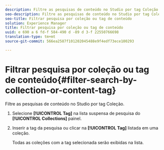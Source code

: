 ```yaml
---
description: Filtre as pesquisas de conteúdo no Studio por tag Coleção.
seo-description: Filtre as pesquisas de conteúdo no Studio por tag Coleção.
seo-title: Filtrar pesquisa por coleção ou tag de conteúdo
solution: Experience Manager
title: Filtrar pesquisa por coleção ou tag de conteúdo
uuid: e 690 a 6 fd-f 584-490 d -89 d 3-f 22550766698
translation-type: tm+mt
source-git-commit: 566ea2587f101202045488e9f4edf73ece100293

---
```



# Filtrar pesquisa por coleção ou tag de conteúdo{#filter-search-by-collection-or-content-tag}

Filtre as pesquisas de conteúdo no Studio por tag Coleção.

1. Selecione **[!UICONTROL Tag]** na lista suspensa de pesquisa do **[!UICONTROL Collections]** painel.
1. Inserir a tag da pesquisa ou clicar na **[!UICONTROL Tag]** listada em uma coleção.

   Todas as coleções com a tag selecionada serão exibidas na lista.